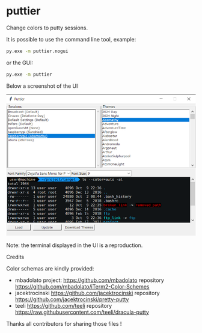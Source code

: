 # puttier
Change colors to putty sessions.

It is possible to use the command line tool, example:

```sh
py.exe -m puttier.nogui
```

or the GUI:

```sh
py.exe -m puttier
```

Below a screenshot of the UI

![Alt text](example.png?raw=true "Example")

 Note: the terminal displayed in the UI is a reproduction.

Credits

Color schemas are kindly provided:
- mbadolato project: https://github.com/mbadolato repository https://github.com/mbadolato/iTerm2-Color-Schemes
- jacektrocinski https://github.com/jacektrocinski repository https://github.com/jacektrocinski/pretty-putty
- teeli https://github.com/teeli repository https://raw.githubusercontent.com/teeli/dracula-putty

Thanks all contributors for sharing those files !
